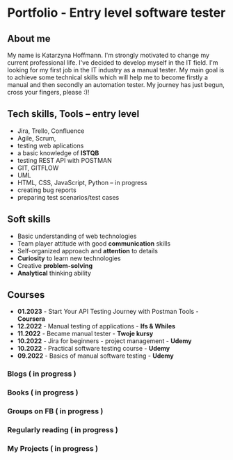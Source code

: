 # Portfolio - Entry level software tester

## About me
 My name is Katarzyna Hoffmann. I'm strongly motivated to change my current professional life. I've decided to develop myself in the IT field. I'm looking for my first job in the IT industry as a manual tester. My main goal is to achieve some technical skills which will help me to become firstly a manual and then secondly an automation tester. My journey has just begun, cross your fingers, please :)!

## Tech skills, Tools – entry level
* Jira, Trello, Confluence
*	Agile, Scrum,
*	testing web aplications
*	a basic knowledge of **ISTQB**
*	testing REST API with POSTMAN
* GIT, GITFLOW
*	UML
*	HTML, CSS, JavaScript, Python – in progress
*	creating bug reports
*	preparing test scenarios/test cases

## Soft skills
*	Basic understanding of web technologies
*	Team player attitude with good **communication** skills
*	Self-organized approach and **attention** to details
*	**Curiosity** to learn new technologies
*	Creative **problem-solving** 
*	**Analytical** thinking ability

## Courses
* **01.2023** - Start Your API Testing Journey with Postman Tools - **Coursera**
* **12.2022** - Manual testing of applications - **Ifs & Whiles**
*	**11.2022** - Became manual tester - **Twoje kursy**
*	**10.2022** - Jira for beginners - project management - **Udemy**
*	**10.2022** - Practical software testing course - **Udemy**
*	**09.2022** - Basics of manual software testing - **Udemy**

### Blogs  ( in progress )

### Books  ( in progress )

### Groups on FB ( in progress )

### Regularly reading  ( in progress )

### My Projects ( in progress )








